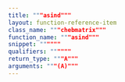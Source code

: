 ```yaml
---
title: """asind"""
layout: function-reference-item
class_name: """chebmatrix"""
function_name: """asind"""
snippet: """"""
qualifiers: """"""
return_type: """A"""
arguments: """(A)"""
---
```


